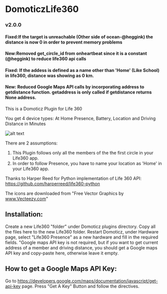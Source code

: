 # DomoticzLife360
### v2.0.0
#### Fixed:If the target is unreachable (Other side of ocean-@heggink) the distance is now 0 in order to prevent memory problems
#### New:Removed get_circle_id from onheartbeat since it is a constant (@heggink) to reduce life360 api calls
#### Fixed: If the addess is defined as a name other than 'Home' (Like School) in life360, distance was showing as 0 km. 
#### New: Reduced Google Maps API calls by incorporating address to getdistance function. getaddress is only called if getdistance returns None address.


This is a Domoticz Plugin for Life 360

You get 4 device types: At Home Presence, Battery, Location and Driving Distance in Minutes

![alt text](https://www.dropbox.com/s/8jqwuq0big73da3/Life360Devices.jpg?raw=1)

There are 2 assumptions:
1. This Plugin follows only all the members of the the first circle in your Life360 app.
2. In order to follow Presence, you have to name your location as 'Home' in your Life360 app.

Thanks to Harper Reed for Python implementation of Life 360 API: https://github.com/harperreed/life360-python

The icons are downloaded from "Free Vector Graphics by www.Vecteezy.com"

## Installation:
Create a new Life360 "folder" under Domoticz plugins directory. Copy all the files here to the new Life360 folder.
Restart Domoticz, under Hardware page, select "Life360 Presence" as a new hardware and fill in the required fields. "Google maps API key is not required, but if you want to get current address of a member and driving distance, you should get a Google maps API key and copy-paste here, otherwise leave it empty.

## How to get a Google Maps API Key:
Go to https://developers.google.com/maps/documentation/javascript/get-api-key page. Press "Get A Key" Button and follow the directives.


